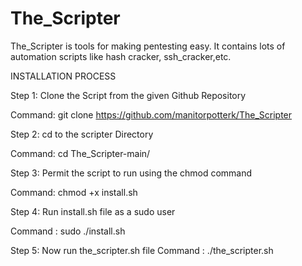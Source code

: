 # The_Scripter
The_Scripter is tools for making pentesting easy. It contains lots of automation scripts like hash cracker, ssh_cracker,etc.



  
  
  
  
  
  
  
  INSTALLATION PROCESS
  
  
  Step 1:     Clone the Script from the given Github Repository

  Command:    git clone https://github.com/manitorpotterk/The_Scripter


 Step 2:     cd to the scripter Directory

 Command:  cd The_Scripter-main/


 Step 3: Permit the script  to run using the chmod command 

 Command:  chmod +x  install.sh


Step 4:    Run install.sh  file as a sudo user

Command :    sudo  ./install.sh




Step 5:   Now run the_scripter.sh file
Command :    ./the_scripter.sh

